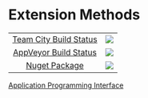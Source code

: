# Extension Methods

<table align="center">
    <tr>
        <td align="center"><a href=http://vm-scorchio.westeurope.cloudapp.azure.com:888/viewType.html?buildTypeId=ExtensionMethods_Build&guest=1)>Team City Build Status</a></td>
        <td align="center"><a href="http://vm-scorchio.westeurope.cloudapp.azure.com:888/viewType.html?buildTypeId=ExtensionMethods_Build&guest=1">
	<img src="http://vm-scorchio.westeurope.cloudapp.azure.com:888/app/rest/builds/buildType:(id:ExtensionMethods_Build)/statusIcon"/>
</a></td>
    </tr>
    <tr>
        <td align="center"><a href="https://ci.appveyor.com/project/asudbury/extensionmethods">AppVeyor Build Status</td>
        <td align="center"><a href="https://ci.appveyor.com/project/asudbury/extensionmethods">
	<img src='https://ci.appveyor.com/api/projects/status/5563pl7h01w93v3h?svg=true'/>
</a></td>
    </tr>
    <tr>
        <td align="center"><a href="https://www.nuget.org/packages/Scorchio.ExtensionMethods">Nuget Package</a></td>
        <td align="center"><a href="https://www.nuget.org/packages/Scorchio.ExtensionMethods"><img src="https://img.shields.io/nuget/v/Scorchio.ExtensionMethods.svg"></img></a></td>
</table>


[Application Programming Interface](Scorchio.ExtensionMethods.md)
